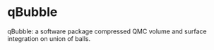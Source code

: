 # qBubble
qBubble: a software package compressed QMC volume and surface integration on union of balls.
